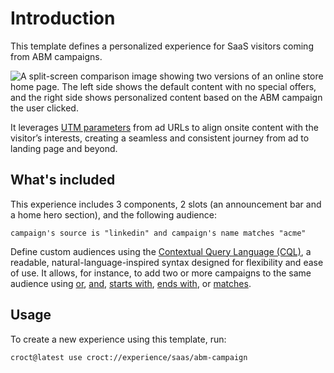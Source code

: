 # Introduction

This template defines a personalized experience for SaaS visitors coming from ABM campaigns.

![A split-screen comparison image showing two versions of an online store home page. The left side shows the default content with no special offers, and the right side shows personalized content based on the ABM campaign the user clicked.](./intro-illustration.png)

It leverages [UTM parameters](https://docs.croct.com/reference/cql/data-types/marketing/campaign) from ad URLs to align onsite
content with the visitor’s interests, creating a seamless and consistent journey from ad to landing page and beyond.

## What's included

This experience includes 3 components, 2 slots (an announcement bar and a home hero section), and the following
audience:

```cql
campaign's source is "linkedin" and campaign's name matches "acme"
```

Define custom audiences using the [Contextual Query Language (CQL)](https://docs.croct.com/reference/cql/introduction),
a readable, natural-language-inspired syntax designed for flexibility and ease of use. It allows, for instance, to add
two or more campaigns to the same audience
using [or](https://docs.croct.com/reference/cql/expressions/operations/logical/or), [and](https://docs.croct.com/reference/cql/expressions/operations/logical/and), [starts with](https://docs.croct.com/reference/cql/expressions/tests/string/starts-with), [ends with](https://docs.croct.com/reference/cql/expressions/tests/string/ends-with),
or [matches](https://docs.croct.com/reference/cql/expressions/tests/string/matches).

## Usage

To create a new experience using this template, run:

```croct-cmd
croct@latest use croct://experience/saas/abm-campaign
```
